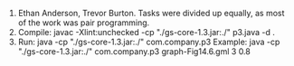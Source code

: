 1) Ethan Anderson, Trevor Burton. Tasks were divided up equally, as most of the work was pair programming.
2) Compile: javac -Xlint:unchecked -cp "./gs-core-1.3.jar:./" p3.java -d .
3) Run: java -cp "./gs-core-1.3.jar:./" com.company.p3 <gmlfile> <iterations> <damp factor>
Example: java -cp "./gs-core-1.3.jar:./" com.company.p3 graph-Fig14.6.gml 3 0.8


